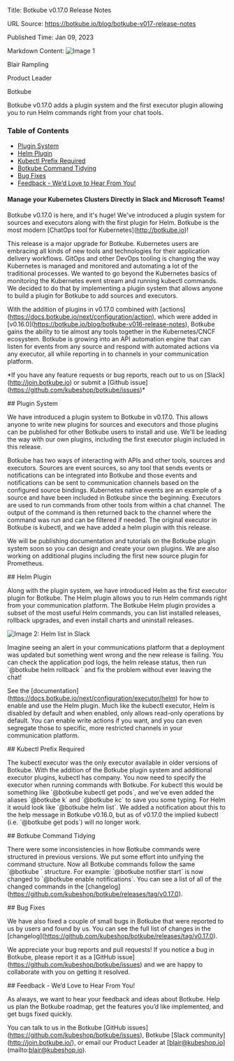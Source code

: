 Title: Botkube v0.17.0 Release Notes

URL Source: https://botkube.io/blog/botkube-v017-release-notes

Published Time: Jan 09, 2023

Markdown Content:
![Image 1](https://assets-global.website-files.com/634fabb21508d6c9db9bc46f/636df3edbf5389368f6bef9c_cYbM1beBC5tQnSPVfaXCg_W9tkHugByZV2TOleN6pTw.jpeg)

Blair Rampling

Product Leader

Botkube

Botkube v0.17.0 adds a plugin system and the first executor plugin allowing you to run Helm commands right from your chat tools.

### Table of Contents

*   [Plugin System](#plugin-system-2)
*   [Helm Plugin](#helm-plugin-2)
*   [Kubectl Prefix Required](#kubectl-prefix-required-2)
*   [Botkube Command Tidying](#botkube-command-tidying-2)
*   [Bug Fixes](#bug-fixes-2)
*   [Feedback - We’d Love to Hear From You!](#feedback-we-d-love-to-hear-from-you--2)

#### Manage your Kubernetes Clusters Directly in Slack and Microsoft Teams!

Botkube v0.17.0 is here, and it's huge! We've introduced a plugin system for sources and executors along with the first plugin for Helm. Botkube is the most modern \[ChatOps tool for Kubernetes\](http://botkube.io)!

This release is a major upgrade for Botkube. Kubernetes users are embracing all kinds of new tools and technologies for their application delivery workflows. GitOps and other DevOps tooling is changing the way Kubernetes is managed and monitored and automating a lot of the traditional processes. We wanted to go beyond the Kubernetes basics of monitoring the Kubernetes event stream and running kubectl commands. We decided to do that by implementing a plugin system that allows anyone to build a plugin for Botkube to add sources and executors.

With the addition of plugins in v0.17.0 combined with \[actions\](https://docs.botkube.io/next/configuration/action), which were added in \[v0.16.0\](https://botkube.io/blog/botkube-v016-release-notes), Botkube gains the ability to tie almost any tools together in the Kubernetes/CNCF ecosystem. Botkube is growing into an API automation engine that can listen for events from any source and respond with automated actions via any executor, all while reporting in to channels in your communication platform.

\*If you have any feature requests or bug reports, reach out to us on \[Slack\](http://join.botkube.io) or submit a \[Github issue\](https://github.com/kubeshop/botkube/issues)\*

\## Plugin System

We have introduced a plugin system to Botkube in v0.17.0. This allows anyone to write new plugins for sources and executors and those plugins can be published for other Botkube users to install and use. We'll be leading the way with our own plugins, including the first executor plugin included in this release.

Botkube has two ways of interacting with APIs and other tools, sources and executors. Sources are event sources, so any tool that sends events or notifications can be integrated into Botkube and those events and notifications can be sent to communication channels based on the configured source bindings. Kubernetes native events are an example of a source and have been included in Botkube since the beginning. Executors are used to run commands from other tools from within a chat channel. The output of the command is then returned back to the channel where the command was run and can be filtered if needed. The original executor in Botkube is kubectl, and we have added a helm plugin with this release.

We will be publishing documentation and tutorials on the Botkube plugin system soon so you can design and create your own plugins. We are also working on additional plugins including the first new source plugin for Prometheus.

\## Helm Plugin

Along with the plugin system, we have introduced Helm as the first executor plugin for Botkube. The Helm plugin allows you to run Helm commands right from your communication platform. The Botkube Helm plugin provides a subset of the most useful Helm commands, you can list installed releases, rollback upgrades, and even install charts and uninstall releases.

![Image 2: Helm list in Slack](https://assets-global.website-files.com/634fabb21508d6c9db9bc46f/63bc34953fa404bdf9e9b66c_lJAFGnZKp4HY98JtcnteqhObKFnrZ1RoxmMHj8jPZ3XcCk3TWjekXD_hQJNrucD7JANNaYNyHh4E5uIHDl1SS3RWRisuAd8boq7fXK388pca9Tae_CN2k0ZdMy1_QTC9ZGVNmLPwECEzvNKSRai2p3d4CfAMoQjNrV0VJzsfnjkjipqdmCkwT0FkrOr3EA.png)

Imagine seeing an alert in your communications platform that a deployment was updated but something went wrong and the new release is failing. You can check the application pod logs, the helm release status, then run \`@botkube helm rollback <release>\` and fix the problem without ever leaving the chat!

See the \[documentation\](https://docs.botkube.io/next/configuration/executor/helm) for how to enable and use the Helm plugin. Much like the kubectl executor, Helm is disabled by default and when enabled, only allows read-only operations by default. You can enable write actions if you want, and you can even segregate those to specific, more restricted channels in your communication platform.

\## Kubectl Prefix Required

The kubectl executor was the only executor available in older versions of Botkube. With the addition of the Botkube plugin system and additional executor plugins, kubectl has company. You now need to specify the executor when running commands with Botkube. For kubectl this would be something like \`@botkube kubectl get pods\`, and we've even added the aliases \`@botkube k\` and \`@botkube kc\` to save you some typing. For Helm it would look like \`@botkube helm list\`. We added a notification about this to the help message in Botkube v0.16.0, but as of v0.17.0 the implied kubectl (i.e. \`@botkube get pods\`) will no longer work.

\## Botkube Command Tidying

There were some inconsistencies in how Botkube commands were structured in previous versions. We put some effort into unifying the command structure. Now all Botkube commands follow the same \`@botkube <verb> <object>\` structure. For example: \`@botkube notifier start\` is now changed to \`@botkube enable notifications\`. You can see a list of all of the changed commands in the \[changelog\](https://github.com/kubeshop/botkube/releases/tag/v0.17.0).

\## Bug Fixes

We have also fixed a couple of small bugs in Botkube that were reported to us by users and found by us. You can see the full list of changes in the \[changelog\](https://github.com/kubeshop/botkube/releases/tag/v0.17.0). 

We appreciate your bug reports and pull requests! If you notice a bug in Botkube, please report it as a \[GitHub issue\](https://github.com/kubeshop/botkube/issues) and we are happy to collaborate with you on getting it resolved.

\## Feedback - We’d Love to Hear From You!

As always, we want to hear your feedback and ideas about Botkube. Help us plan the Botkube roadmap, get the features you’d like implemented, and get bugs fixed quickly. 

You can talk to us in the Botkube \[GitHub issues\](https://github.com/kubeshop/botkube/issues), Botkube \[Slack community\](http://join.botkube.io/), or email our Product Leader at \[blair@kubeshop.io\](mailto:blair@kubeshop.io).
